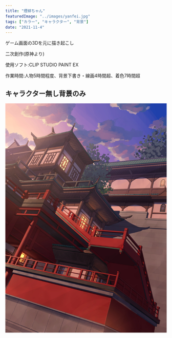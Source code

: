 ```yaml
---
title: "煙緋ちゃん"
featuredImage: "../images/yanfei.jpg"
tags: ["カラー", "キャラクター", "背景"]
date: "2021-11-4"
---
```


ゲーム画面の3Dを元に描き起こし

二次創作(原神より)

使用ソフト:CLIP STUDIO PAINT EX

作業時間:人物5時間程度、背景下書き・線画4時間超、着色7時間超

## キャラクター無し背景のみ
![璃月建築](../images/yanfei_bg.jpg)
